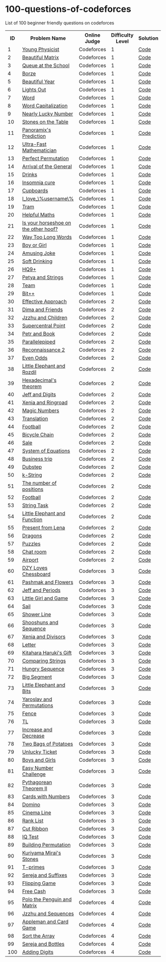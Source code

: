 # 100-questions-of-codeforces
List of 100 beginner friendly questions on codeforces


<html>
<body>
<center>
<table>
<tr>
<th>ID</th>
<th>Problem Name</th>
<th>Online Judge</th>
<th>Difficulty Level</th>
  <th>Solution</th>
</tr>
<tr>
<td>1</td>
<td><a href="http://codeforces.com/problemset/problem/69/A" target="_blank">Young Physicist</a></td>
<td>Codeforces</td>
<td>1</td>
<td><a href="https://github.com/ankitvashisht12/100-questions-of-codeforces/blob/master/young_physicist.cpp">Code</a></td>
</tr>
<tr>
<td>2</td>
<td><a href="http://codeforces.com/problemset/problem/263/A" target="_blank">Beautiful Matrix</a></td>
<td>Codeforces</td>
<td>1</td>
<td><a href="https://github.com/ankitvashisht12/100-questions-of-codeforces/blob/master/beautiful_matrix.cpp">Code</a></td>
</tr>
<tr>
<td>3</td>
<td><a href="http://codeforces.com/problemset/problem/266/B" target="_blank">Queue at the School</a></td>
<td>Codeforces</td>
<td>1</td>
<td><a href="https://github.com/ankitvashisht12/100-questions-of-codeforces/blob/master/queue_at_the_school.cpp">Code</a></td>
</tr>
<tr>
<td>4</td>
<td><a href="http://codeforces.com/problemset/problem/32/B" target="_blank">Borze</a></td>
<td>Codeforces</td>
<td>1</td>
<td><a href="https://github.com/ankitvashisht12/100-questions-of-codeforces/blob/master/borze.cpp">Code</a></td>
</tr>
<tr>
<td>5</td>
<td><a href="http://codeforces.com/problemset/problem/271/A" target="_blank">Beautiful Year</a></td>
<td>Codeforces</td>
<td>1</td>
<td><a href="https://github.com/ankitvashisht12/100-questions-of-codeforces/blob/master/beautiful_year.cpp">Code</a></td>
</tr>
<tr>
<td>6</td>
<td><a href="http://codeforces.com/problemset/problem/275/A" target="_blank">Lights Out</a></td>
<td>Codeforces</td>
<td>1</td>
<td><a href="">Code</a></td>
</tr>
<tr>
<td>7</td>
<td><a href="http://codeforces.com/problemset/problem/59/A" target="_blank">Word</a></td>
<td>Codeforces</td>
<td>1</td>
<td><a href="https://github.com/ankitvashisht12/100-questions-of-codeforces/blob/master/word.py">Code</a></td>
</tr>
<tr>
<td>8</td>
<td><a href="http://codeforces.com/problemset/problem/281/A" target="_blank">Word Capitalization</a></td>
<td>Codeforces</td>
<td>1</td>
<td><a href="https://github.com/ankitvashisht12/100-questions-of-codeforces/blob/master/word_captilization.cpp">Code</a></td>
</tr>
<tr>
<td>9</td>
<td><a href="http://codeforces.com/problemset/problem/110/A" target="_blank">Nearly Lucky Number</a></td>
<td>Codeforces</td>
<td>1</td>
<td><a href="https://github.com/ankitvashisht12/100-questions-of-codeforces/blob/master/nearly_lucky_number.cpp">Code</a></td>
</tr>
<tr>
<td>10</td>
<td><a href="http://codeforces.com/problemset/problem/266/A" target="_blank">Stones on the Table</a></td>
<td>Codeforces</td>
<td>1</td>
<td><a href="https://github.com/ankitvashisht12/100-questions-of-codeforces/blob/master/stones_on_the_table.cpp">Code</a></td>
</tr>
<tr>
<td>11</td>
<td><a href="http://codeforces.com/problemset/problem/80/A" target="_blank">Panoramix's Prediction</a></td>
<td>Codeforces</td>
<td>1</td>
<td><a href="https://github.com/ankitvashisht12/100-questions-of-codeforces/blob/master/panoramix_prediction.cpp">Code</a></td>
</tr>
<tr>
<td>12</td>
<td><a href="http://codeforces.com/problemset/problem/61/A" target="_blank">Ultra-Fast Mathematician</a></td>
<td>Codeforces</td>
<td>1</td>
<td><a href="https://github.com/ankitvashisht12/100-questions-of-codeforces/blob/master/ultra_fast_mathematician.cpp">Code</a></td>
</tr>
<tr>
<td>13</td>
<td><a href="http://codeforces.com/problemset/problem/233/A" target="_blank">Perfect Permutation</a></td>
<td>Codeforces</td>
<td>1</td>
<td><a href="">Code</a></td>
</tr>
<tr>
<td>14</td>
<td><a href="http://codeforces.com/problemset/problem/144/A" target="_blank">Arrival of the General</a></td>
<td>Codeforces</td>
<td>1</td>
<td><a href="">Code</a></td>
</tr>
<tr>
<td>15</td>
<td><a href="http://codeforces.com/problemset/problem/200/B" target="_blank">Drinks</a></td>
<td>Codeforces</td>
<td>1</td>
<td><a href="https://github.com/ankitvashisht12/100-questions-of-codeforces/blob/master/drinks.cpp">Code</a></td>
</tr>
<tr>
<td>16</td>
<td><a href="http://codeforces.com/problemset/problem/148/A" target="_blank">Insomnia cure</a></td>
<td>Codeforces</td>
<td>1</td>
<td><a href="https://github.com/ankitvashisht12/100-questions-of-codeforces/blob/master/insomnia_cure.cpp">Code</a></td>
</tr>
<tr>
<td>17</td>
<td><a href="http://codeforces.com/problemset/problem/248/A" target="_blank">Cupboards</a></td>
<td>Codeforces</td>
<td>1</td>
<td><a href="https://github.com/ankitvashisht12/100-questions-of-codeforces/blob/master/cupboards.cpp">Code</a></td>
</tr>
<tr>
<td>18</td>
<td><a href="http://codeforces.com/problemset/problem/155/A" target="_blank">I_love_\%username\%</a></td>
<td>Codeforces</td>
<td>1</td>
<td><a href="https://github.com/ankitvashisht12/100-questions-of-codeforces/blob/master/i_love_username.cpp">Code</a></td>
</tr>
<tr>
<td>19</td>
<td><a href="http://codeforces.com/problemset/problem/116/A" target="_blank">Tram</a></td>
<td>Codeforces</td>
<td>1</td>
<td><a href="">Code</a></td>
</tr>
<tr>
<td>20</td>
<td><a href="http://codeforces.com/problemset/problem/339/A" target="_blank">Helpful Maths</a></td>
<td>Codeforces</td>
<td>1</td>
<td><a href="https://github.com/ankitvashisht12/100-questions-of-codeforces/blob/master/helpful_maths.cpp">Code</a></td>
</tr>
<tr>
<td>21</td>
<td><a href="http://codeforces.com/problemset/problem/228/A" target="_blank">Is your horseshoe on the other hoof?</a></td>
<td>Codeforces</td>
<td>1</td>
<td><a href="https://github.com/ankitvashisht12/100-questions-of-codeforces/blob/master/Is_your_horseshoe_on_the_other_hoof.cpp">Code</a></td>
</tr>
<tr>
<td>22</td>
<td><a href="http://codeforces.com/problemset/problem/71/A" target="_blank">Way Too Long Words</a></td>
<td>Codeforces</td>
<td>1</td>
<td><a href="https://github.com/ankitvashisht12/100-questions-of-codeforces/blob/master/way_too_long_word.cpp">Code</a></td>
</tr>
<tr>
<td>23</td>
<td><a href="http://codeforces.com/problemset/problem/236/A" target="_blank">Boy or Girl</a></td>
<td>Codeforces</td>
<td>1</td>
<td><a href="https://github.com/ankitvashisht12/100-questions-of-codeforces/blob/master/boy_or_girl.cpp">Code</a></td>
</tr>
<tr>
<td>24</td>
<td><a href="http://codeforces.com/problemset/problem/141/A" target="_blank">Amusing Joke</a></td>
<td>Codeforces</td>
<td>1</td>
<td><a href="https://github.com/ankitvashisht12/100-questions-of-codeforces/blob/master/amusing_joke.cpp">Code</a></td>
</tr>
<tr>
<td>25</td>
<td><a href="http://codeforces.com/problemset/problem/151/A" target="_blank">Soft Drinking</a></td>
<td>Codeforces</td>
<td>1</td>
<td><a href="https://github.com/ankitvashisht12/100-questions-of-codeforces/blob/master/soft_drinks.cpp">Code</a></td>
</tr>
<tr>
<td>26</td>
<td><a href="http://codeforces.com/problemset/problem/133/A" target="_blank">HQ9+</a></td>
<td>Codeforces</td>
<td>1</td>
<td><a href="https://github.com/ankitvashisht12/100-questions-of-codeforces/blob/master/HQ9+.cpp">Code</a></td>
</tr>
<tr>
<td>27</td>
<td><a href="http://codeforces.com/problemset/problem/112/A" target="_blank">Petya and Strings</a></td>
<td>Codeforces</td>
<td>1</td>
<td><a href="https://github.com/ankitvashisht12/100-questions-of-codeforces/blob/master/petya_and_string.cpp">Code</a></td>
</tr>
<tr>
<td>28</td>
<td><a href="http://codeforces.com/problemset/problem/231/A" target="_blank">Team</a></td>
<td>Codeforces</td>
<td>1</td>
<td><a href="https://github.com/ankitvashisht12/100-questions-of-codeforces/blob/master/team.cpp">Code</a></td>
</tr>
<tr>
<td>29</td>
<td><a href="http://codeforces.com/problemset/problem/282/A" target="_blank">Bit++</a></td>
<td>Codeforces</td>
<td>1</td>
<td><a href="https://github.com/ankitvashisht12/100-questions-of-codeforces/blob/master/bits++.cpp">Code</a></td>
</tr>
<tr>
<td>30</td>
<td><a href="http://codeforces.com/problemset/problem/227/B" target="_blank">Effective Approach</a></td>
<td>Codeforces</td>
<td>2</td>
<td><a href="">Code</a></td>
</tr>
<tr>
<td>31</td>
<td><a href="http://codeforces.com/problemset/problem/272/A" target="_blank">Dima and Friends</a></td>
<td>Codeforces</td>
<td>2</td>
<td><a href="https://github.com/ankitvashisht12/100-questions-of-codeforces/blob/master/dima_and_friends.cpp">Code</a></td>
</tr>
<tr>
<td>32</td>
<td><a href="http://codeforces.com/problemset/problem/450/A" target="_blank">Jzzhu and Children</a></td>
<td>Codeforces</td>
<td>2</td>
<td><a href="https://github.com/ankitvashisht12/100-questions-of-codeforces/blob/master/jzzhu_and_children.cpp">Code</a></td>
</tr>
<tr>
<td>33</td>
<td><a href="http://codeforces.com/problemset/problem/165/A" target="_blank">Supercentral Point</a></td>
<td>Codeforces</td>
<td>2</td>
<td><a href="">Code</a></td>
</tr>
<tr>
<td>34</td>
<td><a href="http://codeforces.com/problemset/problem/139/A" target="_blank">Petr and Book</a></td>
<td>Codeforces</td>
<td>2</td>
<td><a href="">Code</a></td>
</tr>
<tr>
<td>35</td>
<td><a href="http://codeforces.com/problemset/problem/224/A" target="_blank">Parallelepiped</a></td>
<td>Codeforces</td>
<td>2</td>
<td><a href="https://github.com/ankitvashisht12/100-questions-of-codeforces/blob/master/parallelepiped.cpp">Code</a></td>
</tr>
<tr>
<td>36</td>
<td><a href="http://codeforces.com/problemset/problem/34/A" target="_blank">Reconnaissance 2</a></td>
<td>Codeforces</td>
<td>2</td>
<td><a href="https://github.com/ankitvashisht12/100-questions-of-codeforces/blob/master/reconnaissance-2.cpp">Code</a></td>
</tr>
<tr>
<td>37</td>
<td><a href="http://codeforces.com/problemset/problem/318/A" target="_blank">Even Odds</a></td>
<td>Codeforces</td>
<td>2</td>
<td><a href="https://github.com/ankitvashisht12/100-questions-of-codeforces/blob/master/even-odds.cpp">Code</a></td>
</tr>
<tr>
<td>38</td>
<td><a href="http://codeforces.com/problemset/problem/205/A" target="_blank">Little Elephant and Rozdil</a></td>
<td>Codeforces</td>
<td>2</td>
<td><a href="https://github.com/ankitvashisht12/100-questions-of-codeforces/blob/master/little-elephant-and-rozdil.cpp">Code</a></td>
</tr>
<tr>
<td>39</td>
<td><a href="http://codeforces.com/problemset/problem/199/A" target="_blank">Hexadecimal's theorem</a></td>
<td>Codeforces</td>
<td>2</td>
<td><a href="https://github.com/ankitvashisht12/100-questions-of-codeforces/blob/master/hexadecimal-theorem.cpp">Code</a></td>
</tr>
<tr>
<td>40</td>
<td><a href="http://codeforces.com/problemset/problem/352/A" target="_blank">Jeff and Digits</a></td>
<td>Codeforces</td>
<td>2</td>
<td><a href="">Code</a></td>
</tr>
<tr>
<td>41</td>
<td><a href="http://codeforces.com/problemset/problem/339/B" target="_blank">Xenia and Ringroad</a></td>
<td>Codeforces</td>
<td>2</td>
<td><a href="https://github.com/ankitvashisht12/100-questions-of-codeforces/blob/master/xenia-and-ringroad.cpp">Code</a></td>
</tr>
<tr>
<td>42</td>
<td><a href="http://codeforces.com/problemset/problem/320/A" target="_blank">Magic Numbers</a></td>
<td>Codeforces</td>
<td>2</td>
<td><a href="https://github.com/ankitvashisht12/100-questions-of-codeforces/blob/master/magic-numbers.cpp">Code</a></td>
</tr>
<tr>
<td>43</td>
<td><a href="http://codeforces.com/problemset/problem/41/A" target="_blank">Translation</a></td>
<td>Codeforces</td>
<td>2</td>
<td><a href="https://github.com/ankitvashisht12/100-questions-of-codeforces/blob/master/translation.cpp">Code</a></td>
</tr>
<tr>
<td>44</td>
<td><a href="http://codeforces.com/problemset/problem/43/A" target="_blank">Football</a></td>
<td>Codeforces</td>
<td>2</td>
<td><a href="https://github.com/ankitvashisht12/100-questions-of-codeforces/blob/master/football.cpp">Code</a></td>
</tr>
<tr>
<td>45</td>
<td><a href="http://codeforces.com/problemset/problem/215/A" target="_blank">Bicycle Chain</a></td>
<td>Codeforces</td>
<td>2</td>
<td><a href="https://github.com/ankitvashisht12/100-questions-of-codeforces/blob/master/bicycle-chain.cpp">Code</a></td>
</tr>
<tr>
<td>46</td>
<td><a href="http://codeforces.com/problemset/problem/34/B" target="_blank">Sale</a></td>
<td>Codeforces</td>
<td>2</td>
<td><a href="https://github.com/ankitvashisht12/100-questions-of-codeforces/blob/master/sale.cpp">Code</a></td>
</tr>
<tr>
<td>47</td>
<td><a href="http://codeforces.com/problemset/problem/214/A" target="_blank">System of Equations</a></td>
<td>Codeforces</td>
<td>2</td>
<td><a href="">Code</a></td>
</tr>
<tr>
<td>48</td>
<td><a href="http://codeforces.com/problemset/problem/149/A" target="_blank">Business trip</a></td>
<td>Codeforces</td>
<td>2</td>
<td><a href="">Code</a></td>
</tr>
<tr>
<td>49</td>
<td><a href="http://codeforces.com/problemset/problem/208/A" target="_blank">Dubstep</a></td>
<td>Codeforces</td>
<td>2</td>
<td><a href="https://github.com/ankitvashisht12/100-questions-of-codeforces/blob/master/dubstep.cpp">Code</a></td>
</tr>
<tr>
<td>50</td>
<td><a href="http://codeforces.com/problemset/problem/219/A" target="_blank">k-String</a></td>
<td>Codeforces</td>
<td>2</td>
<td><a href="https://github.com/ankitvashisht12/100-questions-of-codeforces/blob/master/k-string.cpp">Code</a></td>
</tr>
<tr>
<td>51</td>
<td><a href="http://codeforces.com/problemset/problem/124/A" target="_blank">The number of positions</a></td>
<td>Codeforces</td>
<td>2</td>
<td><a href="https://github.com/ankitvashisht12/100-questions-of-codeforces/blob/master/the-number-of-position.cpp">Code</a></td>
</tr>
<tr>
<td>52</td>
<td><a href="http://codeforces.com/problemset/problem/96/A" target="_blank">Football</a></td>
<td>Codeforces</td>
<td>2</td>
<td><a href="https://github.com/ankitvashisht12/100-questions-of-codeforces/blob/master/football-2.cpp">Code</a></td>
</tr>
<tr>
<td>53</td>
<td><a href="http://codeforces.com/problemset/problem/118/A" target="_blank">String Task</a></td>
<td>Codeforces</td>
<td>2</td>
<td><a href="https://github.com/ankitvashisht12/100-questions-of-codeforces/blob/master/string-task.cpp">Code</a></td>
</tr>
<tr>
<td>54</td>
<td><a href="http://codeforces.com/problemset/problem/221/A" target="_blank">Little Elephant and Function</a></td>
<td>Codeforces</td>
<td>2</td>
<td><a href="https://github.com/ankitvashisht12/100-questions-of-codeforces/blob/master/little-elephant-and-function.cpp">Code</a></td>
</tr>
<tr>
<td>55</td>
<td><a href="http://codeforces.com/problemset/problem/118/B" target="_blank">Present from Lena</a></td>
<td>Codeforces</td>
<td>2</td>
<td><a href="">Code</a></td>
</tr>
<tr>
<td>56</td>
<td><a href="http://codeforces.com/problemset/problem/230/A" target="_blank">Dragons</a></td>
<td>Codeforces</td>
<td>2</td>
<td><a href="https://github.com/ankitvashisht12/100-questions-of-codeforces/blob/master/dragons.cpp">Code</a></td>
</tr>
<tr>
<td>57</td>
<td><a href="http://codeforces.com/problemset/problem/337/A" target="_blank">Puzzles</a></td>
<td>Codeforces</td>
<td>2</td>
<td><a href="https://github.com/ankitvashisht12/100-questions-of-codeforces/blob/master/puzzles.cpp">Code</a></td>
</tr>
<tr>
<td>58</td>
<td><a href="http://codeforces.com/problemset/problem/58/A" target="_blank">Chat room</a></td>
<td>Codeforces</td>
<td>2</td>
<td><a href="https://github.com/ankitvashisht12/100-questions-of-codeforces/blob/master/chat-room.cpp">Code</a></td>
</tr>
<tr>
<td>59</td>
<td><a href="http://codeforces.com/problemset/problem/218/B" target="_blank">Airport</a></td>
<td>Codeforces</td>
<td>2</td>
<td><a href="">Code</a></td>
</tr>
<tr>
<td>60</td>
<td><a href="http://codeforces.com/problemset/problem/445/A" target="_blank">DZY Loves Chessboard</a></td>
<td>Codeforces</td>
<td>3</td>
<td><a href="https://github.com/ankitvashisht12/100-questions-of-codeforces/blob/master/dzy-loves-chessboard.cpp">Code</a></td>
</tr>
<tr>
<td>61</td>
<td><a href="http://codeforces.com/problemset/problem/459/B" target="_blank">Pashmak and Flowers</a></td>
<td>Codeforces</td>
<td>3</td>
<td><a href="https://github.com/ankitvashisht12/100-questions-of-codeforces/blob/master/pashmak-and-flower.cpp">Code</a></td>
</tr>
<tr>
<td>62</td>
<td><a href="http://codeforces.com/problemset/problem/352/B" target="_blank">Jeff and Periods</a></td>
<td>Codeforces</td>
<td>3</td>
<td><a href="https://github.com/ankitvashisht12/100-questions-of-codeforces/blob/master/jeff-and-periods.cpp">Code</a></td>
</tr>
<tr>
<td>63</td>
<td><a href="http://codeforces.com/problemset/problem/276/B" target="_blank">Little Girl and Game</a></td>
<td>Codeforces</td>
<td>3</td>
<td><a href="https://github.com/ankitvashisht12/100-questions-of-codeforces/blob/master/little-girl-and-game.cpp">Code</a></td>
</tr>
<tr>
<td>64</td>
<td><a href="http://codeforces.com/problemset/problem/298/B" target="_blank">Sail</a></td>
<td>Codeforces</td>
<td>3</td>
<td><a href="">Code</a></td>
</tr>
<tr>
<td>65</td>
<td><a href="http://codeforces.com/problemset/problem/431/B" target="_blank">Shower Line</a></td>
<td>Codeforces</td>
<td>3</td>
<td><a href="">Code</a></td>
</tr>
<tr>
<td>66</td>
<td><a href="http://codeforces.com/problemset/problem/222/A" target="_blank">Shooshuns and Sequence </a></td>
<td>Codeforces</td>
<td>3</td>
<td><a href="">Code</a></td>
</tr>
<tr>
<td>67</td>
<td><a href="http://codeforces.com/problemset/problem/342/A" target="_blank">Xenia and Divisors</a></td>
<td>Codeforces</td>
<td>3</td>
<td><a href="">Code</a></td>
</tr>
<tr>
<td>68</td>
<td><a href="http://codeforces.com/problemset/problem/43/B" target="_blank">Letter</a></td>
<td>Codeforces</td>
<td>3</td>
<td><a href="">Code</a></td>
</tr>
<tr>
<td>69</td>
<td><a href="http://codeforces.com/problemset/problem/433/A" target="_blank">Kitahara Haruki's Gift</a></td>
<td>Codeforces</td>
<td>3</td>
<td><a href="">Code</a></td>
</tr>
<tr>
<td>70</td>
<td><a href="http://codeforces.com/problemset/problem/186/A" target="_blank">Comparing Strings</a></td>
<td>Codeforces</td>
<td>3</td>
<td><a href="">Code</a></td>
</tr>
<tr>
<td>71</td>
<td><a href="http://codeforces.com/problemset/problem/327/B" target="_blank">Hungry Sequence</a></td>
<td>Codeforces</td>
<td>3</td>
<td><a href="">Code</a></td>
</tr>
<tr>
<td>72</td>
<td><a href="http://codeforces.com/problemset/problem/242/B" target="_blank">Big Segment</a></td>
<td>Codeforces</td>
<td>3</td>
<td><a href="">Code</a></td>
</tr>
<tr>
<td>73</td>
<td><a href="http://codeforces.com/problemset/problem/258/A" target="_blank">Little Elephant and Bits</a></td>
<td>Codeforces</td>
<td>3</td>
<td><a href="">Code</a></td>
</tr>
<tr>
<td>74</td>
<td><a href="http://codeforces.com/problemset/problem/296/A" target="_blank">Yaroslav and Permutations</a></td>
<td>Codeforces</td>
<td>3</td>
<td><a href="">Code</a></td>
</tr>
<tr>
<td>75</td>
<td><a href="http://codeforces.com/problemset/problem/363/B" target="_blank">Fence</a></td>
<td>Codeforces</td>
<td>3</td>
<td><a href="">Code</a></td>
</tr>
<tr>
<td>76</td>
<td><a href="http://codeforces.com/problemset/problem/350/A" target="_blank">TL</a></td>
<td>Codeforces</td>
<td>3</td>
<td><a href="">Code</a></td>
</tr>
<tr>
<td>77</td>
<td><a href="http://codeforces.com/problemset/problem/246/B" target="_blank">Increase and Decrease</a></td>
<td>Codeforces</td>
<td>3</td>
<td><a href="">Code</a></td>
</tr>
<tr>
<td>78</td>
<td><a href="http://codeforces.com/problemset/problem/239/A" target="_blank">Two Bags of Potatoes</a></td>
<td>Codeforces</td>
<td>3</td>
<td><a href="">Code</a></td>
</tr>
<tr>
<td>79</td>
<td><a href="http://codeforces.com/problemset/problem/160/B" target="_blank">Unlucky Ticket</a></td>
<td>Codeforces</td>
<td>3</td>
<td><a href="">Code</a></td>
</tr>
<tr>
<td>80</td>
<td><a href="http://codeforces.com/problemset/problem/253/A" target="_blank">Boys and Girls</a></td>
<td>Codeforces</td>
<td>3</td>
<td><a href="">Code</a></td>
</tr>
<tr>
<td>81</td>
<td><a href="http://codeforces.com/problemset/problem/236/B" target="_blank">Easy Number Challenge</a></td>
<td>Codeforces</td>
<td>3</td>
<td><a href="">Code</a></td>
</tr>
<tr>
<td>82</td>
<td><a href="http://codeforces.com/problemset/problem/304/A" target="_blank">Pythagorean Theorem II</a></td>
<td>Codeforces</td>
<td>3</td>
<td><a href="">Code</a></td>
</tr>
<tr>
<td>83</td>
<td><a href="http://codeforces.com/problemset/problem/254/A" target="_blank">Cards with Numbers</a></td>
<td>Codeforces</td>
<td>3</td>
<td><a href="">Code</a></td>
</tr>
<tr>
<td>84</td>
<td><a href="http://codeforces.com/problemset/problem/353/A" target="_blank">Domino</a></td>
<td>Codeforces</td>
<td>3</td>
<td><a href="">Code</a></td>
</tr>
<tr>
<td>85</td>
<td><a href="http://codeforces.com/problemset/problem/349/A" target="_blank">Cinema Line</a></td>
<td>Codeforces</td>
<td>3</td>
<td><a href="">Code</a></td>
</tr>
<tr>
<td>86</td>
<td><a href="http://codeforces.com/problemset/problem/166/A" target="_blank">Rank List</a></td>
<td>Codeforces</td>
<td>3</td>
<td><a href="">Code</a></td>
</tr>
<tr>
<td>87</td>
<td><a href="http://codeforces.com/problemset/problem/189/A" target="_blank">Cut Ribbon</a></td>
<td>Codeforces</td>
<td>3</td>
<td><a href="">Code</a></td>
</tr>
<tr>
<td>88</td>
<td><a href="http://codeforces.com/problemset/problem/287/A" target="_blank">IQ Test</a></td>
<td>Codeforces</td>
<td>3</td>
<td><a href="">Code</a></td>
</tr>
<tr>
<td>89</td>
<td><a href="http://codeforces.com/problemset/problem/285/C" target="_blank">Building Permutation</a></td>
<td>Codeforces</td>
<td>3</td>
<td><a href="">Code</a></td>
</tr>
<tr>
<td>90</td>
<td><a href="http://codeforces.com/problemset/problem/433/B" target="_blank">Kuriyama Mirai's Stones</a></td>
<td>Codeforces</td>
<td>3</td>
<td><a href="">Code</a></td>
</tr>
<tr>
<td>91</td>
<td><a href="http://codeforces.com/problemset/problem/230/B" target="_blank">T-primes</a></td>
<td>Codeforces</td>
<td>3</td>
<td><a href="">Code</a></td>
</tr>
<tr>
<td>92</td>
<td><a href="http://codeforces.com/problemset/problem/368/B" target="_blank">Sereja and Suffixes</a></td>
<td>Codeforces</td>
<td>3</td>
<td><a href="">Code</a></td>
</tr>
<tr>
<td>93</td>
<td><a href="http://codeforces.com/problemset/problem/327/A" target="_blank">Flipping Game</a></td>
<td>Codeforces</td>
<td>3</td>
<td><a href="">Code</a></td>
</tr>
<tr>
<td>94</td>
<td><a href="http://codeforces.com/problemset/problem/237/A" target="_blank">Free Cash</a></td>
<td>Codeforces</td>
<td>3</td>
<td><a href="">Code</a></td>
</tr>
<tr>
<td>95</td>
<td><a href="http://codeforces.com/problemset/problem/289/B" target="_blank">Polo the Penguin and Matrix</a></td>
<td>Codeforces</td>
<td>4</td>
<td><a href="">Code</a></td>
</tr>
<tr>
<td>96</td>
<td><a href="http://codeforces.com/problemset/problem/450/B" target="_blank">Jzzhu and Sequences</a></td>
<td>Codeforces</td>
<td>4</td>
<td><a href="">Code</a></td>
</tr>
<tr>
<td>97</td>
<td><a href="http://codeforces.com/problemset/problem/462/B" target="_blank">Appleman and Card Game</a></td>
<td>Codeforces</td>
<td>4</td>
<td><a href="">Code</a></td>
</tr>
<tr>
<td>98</td>
<td><a href="http://codeforces.com/problemset/problem/451/B" target="_blank">Sort the Array</a></td>
<td>Codeforces</td>
<td>4</td>
<td><a href="">Code</a></td>
</tr>
<tr>
<td>99</td>
<td><a href="http://codeforces.com/problemset/problem/315/A" target="_blank">Sereja and Bottles</a></td>
<td>Codeforces</td>
<td>4</td>
<td><a href="">Code</a></td>
</tr>
<tr>
<td>100</td>
<td><a href="http://codeforces.com/problemset/problem/260/A" target="_blank">Adding Digits</a></td>
<td>Codeforces</td>
<td>4</td>
<td><a href="">Code</a></td>
</tr>
</table>
  </center>
  </body>
</html>

